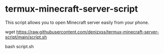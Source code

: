 # termux-minecraft-server-script
 This script allows you to open Minecraft server easily from your phone.

wget https://raw.githubusercontent.com/denizxss/termux-minecraft-server-script/main/script.sh

bash script.sh
